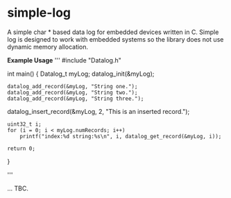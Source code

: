 simple-log
==========

A simple char * based data log for embedded devices written in C.
Simple log is designed to work with embedded systems so the library does not use dynamic memory allocation.

**Example Usage**
'''
#include "Datalog.h"


int main()
{
	Datalog_t myLog;
	datalog_init(&myLog);

	datalog_add_record(&myLog, "String one.");
	datalog_add_record(&myLog, "String two.");
	datalog_add_record(&myLog, "String three.");
  datalog_insert_record(&myLog, 2, "This is an inserted record.");

	uint32_t i;
	for (i = 0; i < myLog.numRecords; i++)
		printf("index:%d string:%s\n", i, datalog_get_record(&myLog, i));

	return 0;
}

'''

... TBC.
